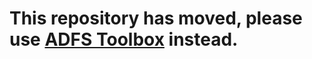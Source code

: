 # This repository has moved, please use [ADFS Toolbox](https://github.com/Microsoft/adfsToolbox) instead.